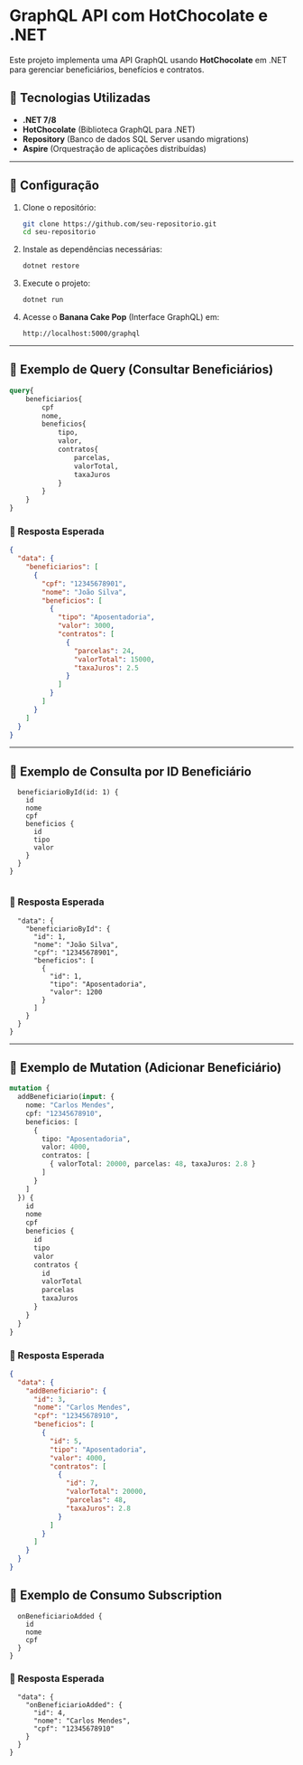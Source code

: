 # GraphQL API com HotChocolate e .NET

Este projeto implementa uma API GraphQL usando **HotChocolate** em .NET para gerenciar beneficiários, benefícios e contratos.

## 🚀 Tecnologias Utilizadas
- **.NET 7/8**
- **HotChocolate** (Biblioteca GraphQL para .NET)
- **Repository** (Banco de dados SQL Server usando migrations)
- **Aspire** (Orquestração de aplicações distribuídas)

---

## 📌 Configuração

1. Clone o repositório:
   ```bash
   git clone https://github.com/seu-repositorio.git
   cd seu-repositorio
   ```
2. Instale as dependências necessárias:
   ```bash
   dotnet restore
   ```
3. Execute o projeto:
   ```bash
   dotnet run
   ```
4. Acesse o **Banana Cake Pop** (Interface GraphQL) em:
   ```
   http://localhost:5000/graphql
   ```

---

## 📡 Exemplo de Query (Consultar Beneficiários)

```graphql
query{
    beneficiarios{
        cpf
        nome,        
        beneficios{
            tipo,
            valor,
            contratos{
                parcelas,
                valorTotal,
                taxaJuros
            }
        }
    }
}
```

### 🔹 Resposta Esperada
```json
{
  "data": {
    "beneficiarios": [
      {
        "cpf": "12345678901",
        "nome": "João Silva",
        "beneficios": [
          {
            "tipo": "Aposentadoria",
            "valor": 3000,
            "contratos": [
              {
                "parcelas": 24,
                "valorTotal": 15000,
                "taxaJuros": 2.5
              }
            ]
          }
        ]
      }
    ]
  }
}
```

---

## 📝 Exemplo de Consulta por ID Beneficiário

```query {
  beneficiarioById(id: 1) {
    id
    nome
    cpf
    beneficios {
      id
      tipo
      valor
    }
  }
}


```

### 🔹 Resposta Esperada
```{
  "data": {
    "beneficiarioById": {
      "id": 1,
      "nome": "João Silva",
      "cpf": "12345678901",
      "beneficios": [
        {
          "id": 1,
          "tipo": "Aposentadoria",
          "valor": 1200
        }
      ]
    }
  }
}
```
---

## 📝 Exemplo de Mutation (Adicionar Beneficiário)

```graphql
mutation {
  addBeneficiario(input: {
    nome: "Carlos Mendes", 
    cpf: "12345678910",
    beneficios: [
      {
        tipo: "Aposentadoria",
        valor: 4000,
        contratos: [
          { valorTotal: 20000, parcelas: 48, taxaJuros: 2.8 }
        ]
      }
    ]
  }) {
    id
    nome
    cpf
    beneficios {
      id
      tipo
      valor
      contratos {
        id
        valorTotal
        parcelas
        taxaJuros
      }
    }
  }
}
```

### 🔹 Resposta Esperada
```json
{
  "data": {
    "addBeneficiario": {
      "id": 3,
      "nome": "Carlos Mendes",
      "cpf": "12345678910",
      "beneficios": [
        {
          "id": 5,
          "tipo": "Aposentadoria",
          "valor": 4000,
          "contratos": [
            {
              "id": 7,
              "valorTotal": 20000,
              "parcelas": 48,
              "taxaJuros": 2.8
            }
          ]
        }
      ]
    }
  }
}
```


## 📝 Exemplo de Consumo Subscription

```subscription {
  onBeneficiarioAdded {
    id
    nome
    cpf
  }
}

```

### 🔹 Resposta Esperada
```{
  "data": {
    "onBeneficiarioAdded": {
      "id": 4,
      "nome": "Carlos Mendes",
      "cpf": "12345678910"
    }
  }
}
```

